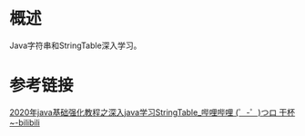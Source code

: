 # 概述

Java字符串和StringTable深入学习。

# 参考链接

[2020年java基础强化教程之深入java学习StringTable_哔哩哔哩 (゜-゜)つロ 干杯~-bilibili](https://www.bilibili.com/video/av92315206)